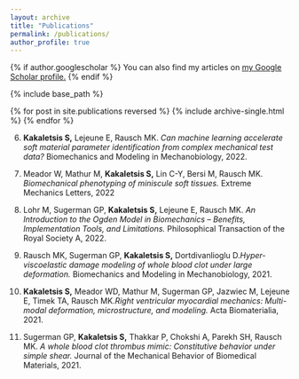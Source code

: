 ```yaml
---
layout: archive
title: "Publications"
permalink: /publications/
author_profile: true
---
```

{% if author.googlescholar %}
  You can also find my articles on <u><a href="{{author.googlescholar}}">my Google Scholar profile</a>.</u>
{% endif %}

{% include base_path %}

{% for post in site.publications reversed %}
  {% include archive-single.html %}
{% endfor %}


6. **Kakaletsis S,** Lejeune E, Rausch MK. *Can machine learning accelerate
soft material parameter identification from complex mechanical test
data?* Biomechanics and Modeling in Mechanobiology, 2022.

5. Meador W, Mathur M, **Kakaletsis S,** Lin C-Y, Bersi M, Rausch MK.
*Biomechanical phenotyping of miniscule soft tissues.* Extreme Mechanics
Letters, 2022

4. Lohr M, Sugerman GP, **Kakaletsis S,** Lejeune E, Rausch MK. *An
Introduction to the Ogden Model in Biomechanics – Benefits,
Implementation Tools, and Limitations.* Philosophical Transaction of the
Royal Society A, 2022.

3. Rausch MK, Sugerman GP, **Kakaletsis S,** Dortdivanlioglu
D.*Hyper-viscoelastic damage modeling of whole blood clot under large
deformation.* Biomechanics and Modeling in Mechanobiology, 2021.

2. **Kakaletsis S,** Meador WD, Mathur M, Sugerman GP, Jazwiec M, Lejeune
E, Timek TA, Rausch MK.*Right ventricular myocardial mechanics:
Multi-modal deformation, microstructure, and modeling.* Acta
Biomaterialia, 2021.

1. Sugerman GP, **Kakaletsis S,** Thakkar P, Chokshi A, Parekh SH, Rausch
MK. *A whole blood clot thrombus mimic: Constitutive behavior under
simple shear.* Journal of the Mechanical Behavior of Biomedical
Materials, 2021.
